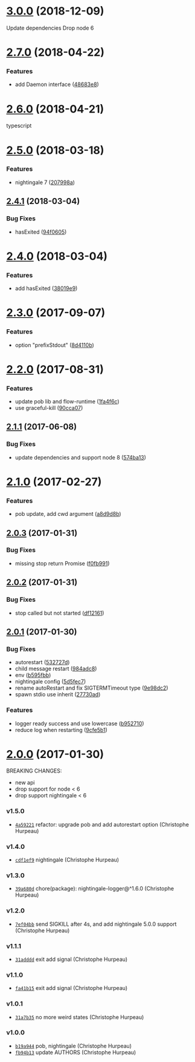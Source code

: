 <a name="3.0.0"></a>
# [3.0.0](https://github.com/christophehurpeau/springbokjs-daemon/compare/v2.7.0...v3.0.0) (2018-12-09)

Update dependencies
Drop node 6


<a name="2.7.0"></a>
# [2.7.0](https://github.com/christophehurpeau/springbokjs-daemon/compare/v2.6.0...v2.7.0) (2018-04-22)


### Features

* add Daemon interface ([48683e8](https://github.com/christophehurpeau/springbokjs-daemon/commit/48683e8))


<a name="2.6.0"></a>
# [2.6.0](https://github.com/christophehurpeau/springbokjs-daemon/compare/v2.5.0...v2.6.0) (2018-04-21)

typescript


<a name="2.5.0"></a>
# [2.5.0](https://github.com/christophehurpeau/springbokjs-daemon/compare/v2.4.1...v2.5.0) (2018-03-18)


### Features

* nightingale 7 ([207998a](https://github.com/christophehurpeau/springbokjs-daemon/commit/207998a))


<a name="2.4.1"></a>
## [2.4.1](https://github.com/christophehurpeau/springbokjs-daemon/compare/v2.4.0...v2.4.1) (2018-03-04)


### Bug Fixes

* hasExited ([94f0605](https://github.com/christophehurpeau/springbokjs-daemon/commit/94f0605))


<a name="2.4.0"></a>
# [2.4.0](https://github.com/christophehurpeau/springbokjs-daemon/compare/v2.3.0...v2.4.0) (2018-03-04)


### Features

* add hasExited ([38019e9](https://github.com/christophehurpeau/springbokjs-daemon/commit/38019e9))


<a name="2.3.0"></a>
# [2.3.0](https://github.com/christophehurpeau/springbokjs-daemon/compare/v2.2.0...v2.3.0) (2017-09-07)


### Features

* option "prefixStdout" ([8d4110b](https://github.com/christophehurpeau/springbokjs-daemon/commit/8d4110b))


<a name="2.2.0"></a>
# [2.2.0](https://github.com/christophehurpeau/springbokjs-daemon/compare/v2.1.1...v2.2.0) (2017-08-31)


### Features

* update pob lib and flow-runtime ([1fa4f6c](https://github.com/christophehurpeau/springbokjs-daemon/commit/1fa4f6c))
* use graceful-kill ([90cca07](https://github.com/christophehurpeau/springbokjs-daemon/commit/90cca07))


<a name="2.1.1"></a>
## [2.1.1](https://github.com/christophehurpeau/springbokjs-daemon/compare/v2.1.0...v2.1.1) (2017-06-08)


### Bug Fixes

* update dependencies and support node 8 ([574ba13](https://github.com/christophehurpeau/springbokjs-daemon/commit/574ba13))


<a name="2.1.0"></a>
# [2.1.0](https://github.com/christophehurpeau/springbokjs-daemon/compare/v2.0.3...v2.1.0) (2017-02-27)


### Features

* pob update, add cwd argument ([a8d9d8b](https://github.com/christophehurpeau/springbokjs-daemon/commit/a8d9d8b))


<a name="2.0.3"></a>
## [2.0.3](https://github.com/christophehurpeau/springbokjs-daemon/compare/v2.0.2...v2.0.3) (2017-01-31)


### Bug Fixes

* missing stop return Promise ([f0fb991](https://github.com/christophehurpeau/springbokjs-daemon/commit/f0fb991))


<a name="2.0.2"></a>
## [2.0.2](https://github.com/christophehurpeau/springbokjs-daemon/compare/v2.0.1...v2.0.2) (2017-01-31)


### Bug Fixes

* stop called but not started ([df12161](https://github.com/christophehurpeau/springbokjs-daemon/commit/df12161))


<a name="2.0.1"></a>
## [2.0.1](https://github.com/christophehurpeau/springbokjs-daemon/compare/v2.0.0...v2.0.1) (2017-01-30)


### Bug Fixes

* autorestart ([532727d](https://github.com/christophehurpeau/springbokjs-daemon/commit/532727d))
* child message restart ([984adc8](https://github.com/christophehurpeau/springbokjs-daemon/commit/984adc8))
* env ([b595fbb](https://github.com/christophehurpeau/springbokjs-daemon/commit/b595fbb))
* nightingale config ([5d5fec7](https://github.com/christophehurpeau/springbokjs-daemon/commit/5d5fec7))
* rename autoRestart and fix SIGTERMTimeout type ([9e98dc2](https://github.com/christophehurpeau/springbokjs-daemon/commit/9e98dc2))
* spawn stdio use inherit ([27730ad](https://github.com/christophehurpeau/springbokjs-daemon/commit/27730ad))

### Features

* logger ready success and use lowercase ([b952710](https://github.com/christophehurpeau/springbokjs-daemon/commit/b952710))
* reduce log when restarting ([9cfe5b1](https://github.com/christophehurpeau/springbokjs-daemon/commit/9cfe5b1))


<a name="2.0.0"></a>
# [2.0.0](https://github.com/christophehurpeau/springbokjs-daemon/compare/v1.5.0...v2.0.0) (2017-01-30)

BREAKING CHANGES:
- new api
- drop support for node < 6
- drop support nightingale < 6


### v1.5.0

- [`4a59221`](https://github.com/christophehurpeau/springbokjs-daemon/commit/4a592214db5319f95342335a458c2951a67a2ec9) refactor: upgrade pob and add autorestart option (Christophe Hurpeau)

### v1.4.0

- [`cdf1ef9`](https://github.com/christophehurpeau/springbokjs-daemon/commit/cdf1ef9371d4e1a95180568f6cd5f20f72217a54) nightingale (Christophe Hurpeau)

### v1.3.0

- [`39a680d`](https://github.com/christophehurpeau/springbokjs-daemon/commit/39a680d6a958e04659349558d11aed136c49256b) chore(package): nightingale-logger@^1.6.0 (Christophe Hurpeau)

### v1.2.0

- [`7ef04bb`](https://github.com/christophehurpeau/springbokjs-daemon/commit/7ef04bb8bb0f237d0d7cd6f31e3f6634abb0ea4c) send SIGKILL after 4s, and add nightingale 5.0.0 support (Christophe Hurpeau)

### v1.1.1

- [`31adddd`](https://github.com/christophehurpeau/springbokjs-daemon/commit/31adddd0241ea841feff4f521e367b45036e426c) exit add signal (Christophe Hurpeau)

### v1.1.0

- [`fa41b15`](https://github.com/christophehurpeau/springbokjs-daemon/commit/fa41b155ae6c8492a2d9c8c2ad067ee1c3cbe134) exit add signal (Christophe Hurpeau)

### v1.0.1

- [`31a7b35`](https://github.com/christophehurpeau/springbokjs-daemon/commit/31a7b35214c3bbd7780e7baa4be3a1489ae17961) no more weird states (Christophe Hurpeau)

### v1.0.0

- [`b19a944`](https://github.com/christophehurpeau/springbokjs-daemon/commit/b19a94450b084b2cac5494ca80c32aa131372fea) pob, nightingale (Christophe Hurpeau)
- [`fb94b13`](https://github.com/christophehurpeau/springbokjs-daemon/commit/fb94b1397959555ed403e0ccb146315631bc97c6) update AUTHORS (Christophe Hurpeau)
